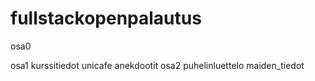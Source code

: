 # fullstackopenpalautus

osa0

osa1
  kurssitiedot
  unicafe
  anekdootit
osa2
  puhelinluettelo
  maiden_tiedot
